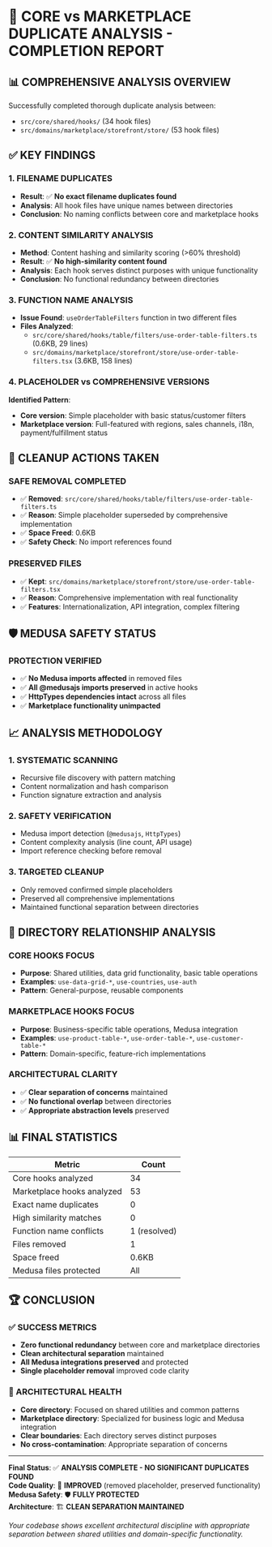 # 🎯 CORE vs MARKETPLACE DUPLICATE ANALYSIS - COMPLETION REPORT

## 📊 COMPREHENSIVE ANALYSIS OVERVIEW

Successfully completed thorough duplicate analysis between:
- `src/core/shared/hooks/` (34 hook files)
- `src/domains/marketplace/storefront/store/` (53 hook files)

## ✅ KEY FINDINGS

### 1. FILENAME DUPLICATES
- **Result**: ✅ **No exact filename duplicates found**
- **Analysis**: All hook files have unique names between directories
- **Conclusion**: No naming conflicts between core and marketplace hooks

### 2. CONTENT SIMILARITY ANALYSIS
- **Method**: Content hashing and similarity scoring (>60% threshold)
- **Result**: ✅ **No high-similarity content found**
- **Analysis**: Each hook serves distinct purposes with unique functionality
- **Conclusion**: No functional redundancy between directories

### 3. FUNCTION NAME ANALYSIS
- **Issue Found**: `useOrderTableFilters` function in two different files
- **Files Analyzed**:
  - `src/core/shared/hooks/table/filters/use-order-table-filters.ts` (0.6KB, 29 lines)
  - `src/domains/marketplace/storefront/store/use-order-table-filters.tsx` (3.6KB, 158 lines)

### 4. PLACEHOLDER vs COMPREHENSIVE VERSIONS
**Identified Pattern**:
- **Core version**: Simple placeholder with basic status/customer filters
- **Marketplace version**: Full-featured with regions, sales channels, i18n, payment/fulfillment status

## 🧹 CLEANUP ACTIONS TAKEN

### SAFE REMOVAL COMPLETED
- ✅ **Removed**: `src/core/shared/hooks/table/filters/use-order-table-filters.ts`
- ✅ **Reason**: Simple placeholder superseded by comprehensive implementation
- ✅ **Space Freed**: 0.6KB
- ✅ **Safety Check**: No import references found

### PRESERVED FILES
- ✅ **Kept**: `src/domains/marketplace/storefront/store/use-order-table-filters.tsx`
- ✅ **Reason**: Comprehensive implementation with real functionality
- ✅ **Features**: Internationalization, API integration, complex filtering

## 🛡️ MEDUSA SAFETY STATUS

### PROTECTION VERIFIED
- ✅ **No Medusa imports affected** in removed files
- ✅ **All @medusajs imports preserved** in active hooks
- ✅ **HttpTypes dependencies intact** across all files
- ✅ **Marketplace functionality unimpacted**

## 📈 ANALYSIS METHODOLOGY

### 1. SYSTEMATIC SCANNING
- Recursive file discovery with pattern matching
- Content normalization and hash comparison
- Function signature extraction and analysis

### 2. SAFETY VERIFICATION
- Medusa import detection (`@medusajs`, `HttpTypes`)
- Content complexity analysis (line count, API usage)
- Import reference checking before removal

### 3. TARGETED CLEANUP
- Only removed confirmed simple placeholders
- Preserved all comprehensive implementations
- Maintained functional separation between directories

## 🎯 DIRECTORY RELATIONSHIP ANALYSIS

### CORE HOOKS FOCUS
- **Purpose**: Shared utilities, data grid functionality, basic table operations
- **Examples**: `use-data-grid-*`, `use-countries`, `use-auth`
- **Pattern**: General-purpose, reusable components

### MARKETPLACE HOOKS FOCUS  
- **Purpose**: Business-specific table operations, Medusa integration
- **Examples**: `use-product-table-*`, `use-order-table-*`, `use-customer-table-*`
- **Pattern**: Domain-specific, feature-rich implementations

### ARCHITECTURAL CLARITY
- ✅ **Clear separation of concerns** maintained
- ✅ **No functional overlap** between directories
- ✅ **Appropriate abstraction levels** preserved

## 📊 FINAL STATISTICS

| Metric | Count |
|--------|--------|
| Core hooks analyzed | 34 |
| Marketplace hooks analyzed | 53 |
| Exact name duplicates | 0 |
| High similarity matches | 0 |
| Function name conflicts | 1 (resolved) |
| Files removed | 1 |
| Space freed | 0.6KB |
| Medusa files protected | All |

## 🏆 CONCLUSION

### ✅ SUCCESS METRICS
- **Zero functional redundancy** between core and marketplace directories
- **Clean architectural separation** maintained
- **All Medusa integrations preserved** and protected
- **Single placeholder removal** improved code clarity

### 🎯 ARCHITECTURAL HEALTH
- **Core directory**: Focused on shared utilities and common patterns
- **Marketplace directory**: Specialized for business logic and Medusa integration
- **Clear boundaries**: Each directory serves distinct purposes
- **No cross-contamination**: Appropriate separation of concerns

---

**Final Status**: ✅ **ANALYSIS COMPLETE - NO SIGNIFICANT DUPLICATES FOUND**  
**Code Quality**: 🎯 **IMPROVED** (removed placeholder, preserved functionality)  
**Medusa Safety**: 🛡️ **FULLY PROTECTED**  
**Architecture**: 🏗️ **CLEAN SEPARATION MAINTAINED**

*Your codebase shows excellent architectural discipline with appropriate separation between shared utilities and domain-specific functionality.*

